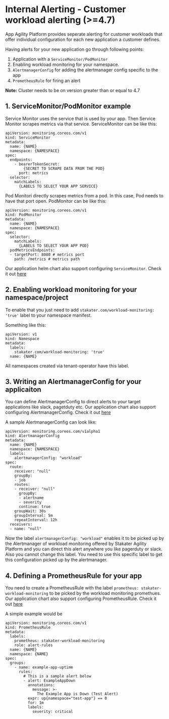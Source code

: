 # Internal Alerting - Customer workload alerting (>=4.7)

App Agility Platform provides seperate alerting for customer workloads that offer individual configuration for each new application a customer defines.

Having alerts for your new application go through following points:
1. Application with a `ServiceMonitor/PodMonitor`
2. Enabling workload monitoring for your namespace.
3. `AlertmanagerConfig` for adding the alertmanager config specific to the app
4. `PrometheusRule` for firing an alert

**Note:** Cluster needs to be on version greater than or equal to 4.7

## 1. ServiceMonitor/PodMonitor example
Service Monitor uses the service that is used by your app. Then Service Monitor scrapes metrics via that service.
ServiceMonitor can be like this:
~~~
apiVersion: monitoring.coreos.com/v1
kind: ServiceMonitor
metadata:
  name: {NAME}
  namespace: {NAMESPACE}
spec:
  endpoints:
    - bearerTokenSecret:
        {SECRET TO SCRAPE DATA FROM THE POD}
      port: metrics
  selector:
    matchLabels:
      {LABELS TO SELECT YOUR APP SERVICE}
~~~
Pod Monitori directly scrapes metrics from a pod. In this case, Pod needs to have that port open.
PodMonitor can be like this:
~~~
apiVersion: monitoring.coreos.com/v1
kind: PodMonitor
metadata:
  name: {NAME}
  namespace: {NAMESPACE}
spec:
  selector:
    matchLabels:
      {LABELS TO SELECT YOUR APP POD}
  podMetricsEndpoints:
  - targetPort: 8080 # metrics port
    path: /metrics # metrics path
~~~
Our application helm chart also support configuring `ServiceMonitor`. Check it out [here](https://github.com/stakater-charts/application)

## 2. Enabling workload monitoring for your namespace/project

To enable that you just need to add `stakater.com/workload-monitoring: 'true'` label to your namespace manifest.

Something like this:
~~~
apiVersion: v1
kind: Namespace
metadata:
  labels:
    stakater.com/workload-monitoring: 'true'
  name: {NAME}
~~~

All namespaces created via tenant-operator have this label.

## 3. Writing an AlertmanagerConfig for your applicaiton

You can define AlertmanagerConfig to direct alerts to your target applications like slack, pagetduty etc. Our application chart also support configuring AlertmanagerConfig. Check it out [here](https://github.com/stakater-charts/application)

A sample AlertmanagerConfig can look like:
~~~
apiVersion: monitoring.coreos.com/v1alpha1
kind: AlertmanagerConfig
metadata:
  name: {NAME}
  namespace: {NAMESPACE}
  labels:
    alertmanagerConfig: "workload"
spec:
  route:
    receiver: "null"
    groupBy:
    - job
    routes:
    - receiver: "null"
      groupBy:
      - alertname
      - severity
      continue: true
    groupWait: 30s
    groupInterval: 5m
    repeatInterval: 12h
  receivers:
  - name: "null"
~~~

Now the label `alertmanagerConfig: "workload"` enables it to be picked up by the Alertmanager of workload monitoring offered by Stakater Agility Platform and you can direct this alert anywhere you like pagerduty or slack. Also you cannot change this label. You need to use this specific label to get this configuration picked up by the alertmanager.

## 4. Defining a PrometheusRule for your app

You need to create a PrometheusRule with the label `prometheus: stakater-workload-monitoring` to be picked by the workload monitoring promethues. Our application chart also support configuring PrometheusRule. Check it out [here](https://github.com/stakater-charts/application)

A simple example would be
~~~
apiVersion: monitoring.coreos.com/v1
kind: PrometheusRule
metadata:
  labels:
    prometheus: stakater-workload-monitoring
    role: alert-rules
  name: {NAME}
  namespace: {NAME}
spec:
  groups:
    - name: example-app-uptime
      rules:
        # This is a sample alert below
        - alert: ExampleAppDown
          annotations:
            message: >-
              The Example App is Down (Test Alert)
          expr: up{namespace="test-app"} == 0
          for: 1m
          labels:
            severity: critical  
~~~
